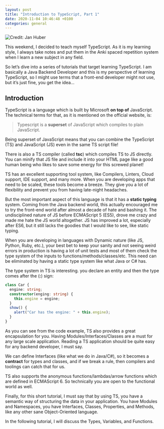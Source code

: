 ```yaml
---
layout: post
title: "Introduction to TypeScript, Part 1"
date: 2020-11-04 10:46:48 +0100
categories: general
---
```


![Credit: Jan Huber](https://images.unsplash.com/photo-1604238375869-8fa40deb74a5?ixlib=rb-1.2.1&auto=format&fit=crop&w=1534&q=80)

This weekend, I decided to teach myself TypeScript. As it is my learning style, I always take notes and put them in the Anki spaced repetition system when I learn a new subject in any field.

So let’s dive into a series of tutorials that target learning TypeScript. I am basically a Java Backend Developer and this is my perspective of learning TypeScript, so I might use terms that a front-end developer might not use, but it’s just fine, you get the idea…

## Introduction

TypeScript is a language which is built by Microsoft **on top of** JavaScript. The technical terms for that, as it is mentioned on the official website, is:

> Typescript is a **superset** of JavaScript which compiles to plain JavaScript.

Being superset of JavaScript means that you can combine the TypeScript (TS) and JavaScript (JS) even in the same TS script file!

There is also a TS compiler (called **tsc**) which compiles TS to JS directly. You can minify that JS file and include it into your HTML page like a good human being who likes to save some energy for this screwed planet!

TS has an excellent supporting tool system, like Compilers, Linters, Cloud support, IDE support, and many more. When you are developing apps that need to be scaled, these tools become a breeze. They give you a lot of flexibility and prevent you from having late-night headaches.

But the most important aspect of this language is that it has a **static typing** system. Coming from the Java backend world, this actually encouraged me to try the front-end world after almost a decade of hate and bashing it. The undisciplined nature of JS before ECMAScript 5 (ES5), drove me crazy and made me hate the JS world altogether. JS has improved a lot, especially after ES6, but it still lacks the goodies that I would like to see, like static typing.

When you are developing in languages with Dynamic nature (like JS, Python, Ruby, etc.), your best bet to keep your sanity and not seeing weird errors in production is having a lot of unit tests and most of them check the type system of the inputs to functions/methods/classes/etc. This need can be eliminated by having a static type system like what Java or C# has.

The type system in TS is interesting. you declare an entity and then the type comes after the (**:**) sign:

```typescript
class Car {
  engine: string;
  constructor(enging: string) {
    this.engine = engine;
  }
  show() {
    alert("Car has the engine: " + this.engine);
  }
}
```

As you can see from the code example, TS also provides a great encapsulation for you. Having Modules/Interfaces/Classes are a must for any large scale application. Reading a TS application should be quite easy for any backend developer, I must say.

We can define Interfaces (like what we do in Java/C#), so it becomes a **contract** for types and classes, and if we break a rule, then compilers and toolings can catch that for us.

TS also supports the anonymous functions/lambdas/arrow functions which are defined in ECMAScript 6. So technically you are open to the functional world as well.

Finally, for this short tutorial, I must say that by using TS, you have a semantic way of structuring the data in your application. You have Modules and Namespaces, you have Interfaces, Classes, Properties, and Methods, like any other sane Object-Oriented language.

In the following tutorial, I will discuss the Types, Variables, and Functions.